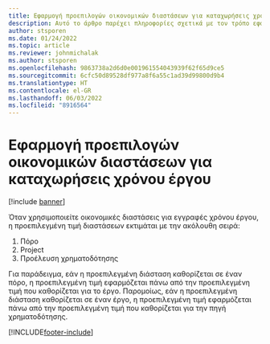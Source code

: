 ```yaml
---
title: Εφαρμογή προεπιλογών οικονομικών διαστάσεων για καταχωρήσεις χρόνου έργου
description: Αυτό το άρθρο παρέχει πληροφορίες σχετικά με τον τρόπο εφαρμογής προεπιλογών οικονομικών διαστάσεων σε χρονικές καταχωρήσεις.
author: stsporen
ms.date: 01/24/2022
ms.topic: article
ms.reviewer: johnmichalak
ms.author: stsporen
ms.openlocfilehash: 9863738a2d6d0e001961554043939f62f65d9ce5
ms.sourcegitcommit: 6cfc50d89528df977a8f6a55c1ad39d99800d9b4
ms.translationtype: HT
ms.contentlocale: el-GR
ms.lasthandoff: 06/03/2022
ms.locfileid: "8916564"
---
```

# <a name="defaulting-financial-dimensions-for-project-time-entries"></a>Εφαρμογή προεπιλογών οικονομικών διαστάσεων για καταχωρήσεις χρόνου έργου

[!include [banner](../includes/banner.md)]

Όταν χρησιμοποιείτε οικονομικές διαστάσεις για εγγραφές χρόνου έργου, η προεπιλεγμένη τιμή διαστάσεων εκτιμάται με την ακόλουθη σειρά:

1. Πόρο
2. Project
3. Προέλευση χρηματοδότησης

Για παράδειγμα, εάν η προεπιλεγμένη διάσταση καθορίζεται σε έναν πόρο, η προεπιλεγμένη τιμή εφαρμόζεται πάνω από την προεπιλεγμένη τιμή που καθορίζεται για το έργο. Παρομοίως, εάν η προεπιλεγμένη διάσταση καθορίζεται σε έναν έργο, η προεπιλεγμένη τιμή εφαρμόζεται πάνω από την προεπιλεγμένη τιμή που καθορίζεται για την πηγή χρηματοδότησης.

[!INCLUDE[footer-include](../includes/footer-banner.md)]
